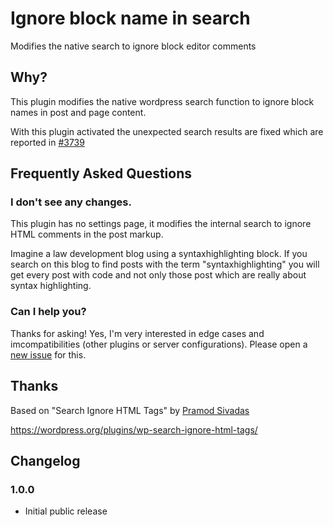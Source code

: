 # Ignore block name in search

Modifies the native search to ignore block editor comments

## Why?

This plugin modifies the native wordpress search function to ignore block names in post and page content.

With this plugin activated the unexpected search results are fixed which are reported in [#3739](WordPress/gutenberg#3739)

## Frequently Asked Questions

### I don't see any changes.

This plugin has no settings page, it modifies the internal search to ignore HTML comments in the post markup. 

Imagine a law development blog using a syntaxhighlighting block. If you search on this blog to find posts with the term "syntaxhighlighting" you will get every post with code and not only those post which are really about syntax highlighting.

### Can I help you?

Thanks for asking! Yes, I'm very interested in edge cases and imcompatibilities (other plugins or server configurations).
Please open a [new issue](https://github.com/Zodiac1978/wp-search-ignore-block-names/issues) for this.


## Thanks

Based on "Search Ignore HTML Tags" by [Pramod Sivadas](https://profiles.wordpress.org/pramodsivadas/)

https://wordpress.org/plugins/wp-search-ignore-html-tags/

## Changelog

### 1.0.0

* Initial public release
